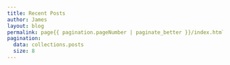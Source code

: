 ```yaml
---
title: Recent Posts
author: James
layout: blog
permalink: page{{ pagination.pageNumber | paginate_better }}/index.html
pagination:
  data: collections.posts
  size: 8
---
```

